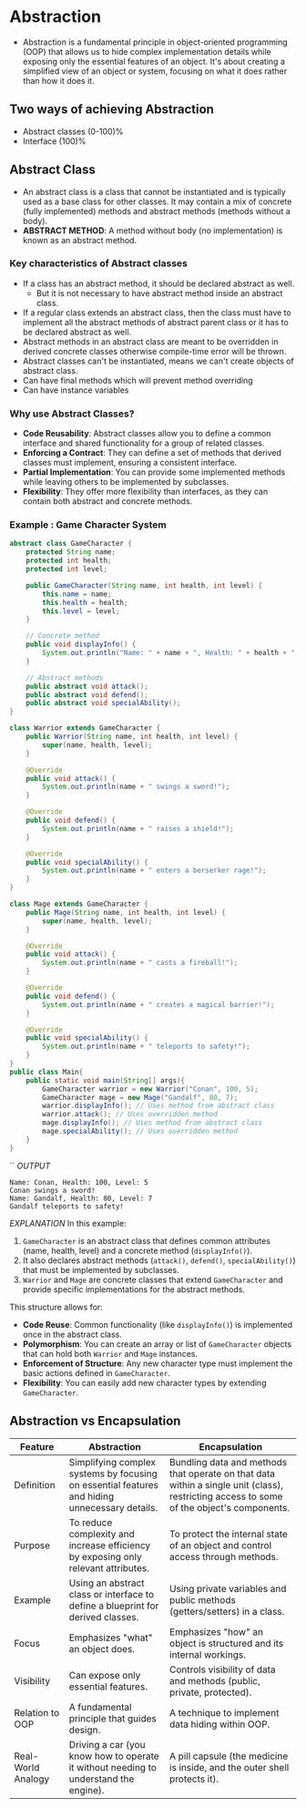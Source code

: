 # Abstraction
- Abstraction is a fundamental principle in object-oriented programming (OOP) that allows us to hide complex implementation details while exposing only the essential features of an object. It's about creating a simplified view of an object or system, focusing on what it does rather than how it does it.

## Two ways of achieving Abstraction
- Abstract classes (0-100)%
- Interface (100)%

## Abstract Class
- An abstract class is a class that cannot be instantiated and is typically used as a base class for other classes. It may contain a mix of concrete (fully implemented) methods and abstract methods (methods without a body).
- **ABSTRACT METHOD**: A method without body (no implementation) is known as an abstract method.

### Key characteristics of Abstract classes
- If a class has an abstract method, it should be declared abstract as well.
	- But it is not necessary to have abstract method inside an abstract class.
- If a regular class extends an abstract class, then the class must have to implement all the abstract methods of abstract parent class or it has to be declared abstract as well.
- Abstract methods in an abstract class are meant to be overridden in derived concrete classes otherwise compile-time error will be thrown.
- Abstract classes can't be instantiated, means we can't create objects of abstract class.
- Can have final methods which will prevent method overriding
- Can have instance variables

### Why use Abstract Classes?
- **Code Reusability**: Abstract classes allow you to define a common interface and shared functionality for a group of related classes.
- **Enforcing a Contract**: They can define a set of methods that derived classes must implement, ensuring a consistent interface.
- **Partial Implementation**: You can provide some implemented methods while leaving others to be implemented by subclasses.
- **Flexibility**: They offer more flexibility than interfaces, as they can contain both abstract and concrete methods.

### Example : Game Character System
```java
abstract class GameCharacter {
    protected String name;
    protected int health;
    protected int level;

    public GameCharacter(String name, int health, int level) {
        this.name = name;
        this.health = health;
        this.level = level;
    }

    // Concrete method
    public void displayInfo() {
        System.out.println("Name: " + name + ", Health: " + health + ", Level: " + level);
    }

    // Abstract methods
    public abstract void attack();
    public abstract void defend();
    public abstract void specialAbility();
}

class Warrior extends GameCharacter {
    public Warrior(String name, int health, int level) {
        super(name, health, level);
    }

    @Override
    public void attack() {
        System.out.println(name + " swings a sword!");
    }

    @Override
    public void defend() {
        System.out.println(name + " raises a shield!");
    }

    @Override
    public void specialAbility() {
        System.out.println(name + " enters a berserker rage!");
    }
}

class Mage extends GameCharacter {
    public Mage(String name, int health, int level) {
        super(name, health, level);
    }

    @Override
    public void attack() {
        System.out.println(name + " casts a fireball!");
    }

    @Override
    public void defend() {
        System.out.println(name + " creates a magical barrier!");
    }

    @Override
    public void specialAbility() {
        System.out.println(name + " teleports to safety!");
    }
}
public class Main{
	public static void main(String[] args){
		GameCharacter warrior = new Warrior("Conan", 100, 5); 
		GameCharacter mage = new Mage("Gandalf", 80, 7); 
		warrior.displayInfo(); // Uses method from abstract class
		warrior.attack(); // Uses overridden method 
		mage.displayInfo(); // Uses method from abstract class
		mage.specialAbility(); // Uses overridden method
	}
}
```
``
*OUTPUT*
```
Name: Conan, Health: 100, Level: 5
Conan swings a sword!
Name: Gandalf, Health: 80, Level: 7
Gandalf teleports to safety!
```

*EXPLANATION*
In this example:
1. `GameCharacter` is an abstract class that defines common attributes (name, health, level) and a concrete method (`displayInfo()`).
2. It also declares abstract methods (`attack()`, `defend()`, `specialAbility()`) that must be implemented by subclasses.
3. `Warrior` and `Mage` are concrete classes that extend `GameCharacter` and provide specific implementations for the abstract methods.

This structure allows for:
- **Code Reuse**: Common functionality (like `displayInfo()`) is implemented once in the abstract class.
- **Polymorphism**: You can create an array or list of `GameCharacter` objects that can hold both `Warrior` and `Mage` instances.
- **Enforcement of Structure**: Any new character type must implement the basic actions defined in `GameCharacter`.
- **Flexibility**: You can easily add new character types by extending `GameCharacter`.

## Abstraction vs Encapsulation
| Feature               | Abstraction                                    | Encapsulation                                   |
|-----------------------|------------------------------------------------|------------------------------------------------|
| Definition            | Simplifying complex systems by focusing on essential features and hiding unnecessary details. | Bundling data and methods that operate on that data within a single unit (class), restricting access to some of the object's components. |
| Purpose               | To reduce complexity and increase efficiency by exposing only relevant attributes. | To protect the internal state of an object and control access through methods. |
| Example               | Using an abstract class or interface to define a blueprint for derived classes. | Using private variables and public methods (getters/setters) in a class. |
| Focus                 | Emphasizes "what" an object does.             | Emphasizes "how" an object is structured and its internal workings. |
| Visibility            | Can expose only essential features.            | Controls visibility of data and methods (public, private, protected). |
| Relation to OOP       | A fundamental principle that guides design.    | A technique to implement data hiding within OOP. |
| Real-World Analogy    | Driving a car (you know how to operate it without needing to understand the engine). | A pill capsule (the medicine is inside, and the outer shell protects it). |